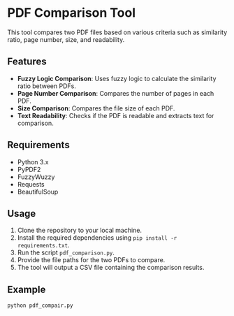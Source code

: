 # PDF Comparison Tool

This tool compares two PDF files based on various criteria such as similarity ratio, page number, size, and readability.

## Features

- **Fuzzy Logic Comparison**: Uses fuzzy logic to calculate the similarity ratio between PDFs.
- **Page Number Comparison**: Compares the number of pages in each PDF.
- **Size Comparison**: Compares the file size of each PDF.
- **Text Readability**: Checks if the PDF is readable and extracts text for comparison.

## Requirements

- Python 3.x
- PyPDF2
- FuzzyWuzzy
- Requests
- BeautifulSoup

## Usage

1. Clone the repository to your local machine.
2. Install the required dependencies using `pip install -r requirements.txt`.
3. Run the script `pdf_comparison.py`.
4. Provide the file paths for the two PDFs to compare.
5. The tool will output a CSV file containing the comparison results.

## Example

```python
python pdf_compair.py
